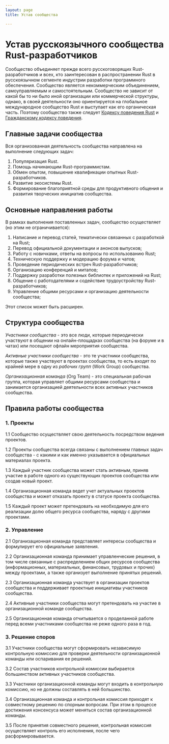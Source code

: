 ```yaml
---
layout: page
title: Устав сообщества

---
```


# Устав русскоязычного сообщества Rust-разработчиков

Сообщество объединяет прежде всего русскоговорящих Rust-разработчиков и всех, кто заинтересован в распространении Rust в русскоязычном сегменте индустрии разработки программного обеспечения. Сообщество является некоммерческим объединением, самоуправляемым и самостоятельным. Сообщество не зависит от какой бы то ни было иной организации или коммерческой структуры, однако, в своей деятельности оно ориентируется на глобальное международное сообщество Rust и выступает как его органическая часть. Поэтому сообщество также следует [Кодексу поведения Rust](https://www.rust-lang.org/policies/code-of-conduct) и [Гражданскому кодексу поведения](http://citizencodeofconduct.org/).

## Главные задачи сообщества

Вся организованная деятельность сообщества направлена на выполнение следующих задач:

1. Популяризация Rust.
2. Помощь начинающим Rust-программистам.
3. Обмен опытом, повышение квалификации опытных Rust-разработчиков.
4. Развитие экосистемы Rust.
5. Формирование благоприятной среды для продуктивного общения и развития творческих инициатив сообщества.

## Основные направления работы

В рамках выполнения поставленных задач, сообщество осуществляет (но этим не ограничивается):

1) Написание и перевод статей, тематически связанных с разработкой на Rust;
2) Перевод официальной документации и анонсов выпусков;
3) Работу с новичками, ответы на вопросы по использованию Rust;
4) Техническую поддержку и модерацию форума и чатов;
5) Проведение периодических встреч Rust-разработчиков;
6) Организацию конференций и митапов;
7) Поддержку разработки полезных библиотек и приложений на Rust;
8) Общение с работодателями и содействие трудоустройству Rust-разработчиков;
9) Управление общими ресурсами и организацию деятельности сообщества;

Этот список может быть расширен.

## Структура сообщества

*Участники сообщества* - это все люди, которые периодически участвуют в общении на онлайн-площадках сообщества (на форуме и в чатах) или посещают офлайн мероприятия сообщества.

*Активные участники сообщества* - это те участники сообщества, которые также участвуют в проектах сообщества, то есть входят по крайней мере в одну из *рабочих групп* (Work Group) сообщества.

*Организационная команда* (Org Team) - это специальная рабочая группа, которая управляет общими ресурсами сообщества и занимается организацией деятельности всех активных участников сообщества.

## Правила работы сообщества

### 1. Проекты

1.1 Сообщество осуществляет свою деятельность посредством ведения проектов.

1.2 Проекты сообщества всегда связаны с выполнением главных задач сообщества - с какими и как именно указывается в официальных материалах проекта.

1.3 Каждый участник сообщества может стать активным, приняв участие в работе одного из существующих проектов сообщества или создав новый проект.

1.4 Организационная команда ведет учет актуальных проектов сообщества и может отказать проекту в статусе проекта сообщества.

1.5 Каждый проект может претендовать на необходимую для его реализации долю общего ресурса сообщества, наряду с другими проектами.

### 2. Управление

2.1 Организационная команда представляет интересы сообщества и формулирует его официальные заявления.

2.2 Организационная команда принимает управленческие решения, в том числе связанные с распределением общих ресурсов сообщества (информационных, материальных, финансовых, трудовых и прочих) между проектами, а также организует выполнение принятых решений.

2.3 Организационная команда участвует в организации проектов сообщества и поддерживает проектные инициативы участников сообщества.

2.4 Активные участники сообщества могут претендовать на участие в организационной команде сообщества.

2.5 Организационная команда отчитывается о проделанной работе перед всеми участниками сообщества не реже одного раза в год.

### 3. Решение споров

3.1 Участники сообщества могут сформировать независимую контрольную комиссию для проверки деятельности организационной команды или оспаривания ее решений.

3.2 Состав участников контрольной комиссии выбирается большинством активных участников сообщества.

3.3 Участники организационной команды могут входить в контрольную комиссию, но не должны составлять в ней большинство.

3.4 Организационная команда и контрольная комиссия приходят к совместному решению по спорным вопросам. При этом в процессе достижения консенсуса может меняться состав организационной команды.

3.5 После принятия совместного решения, контрольная комиссия осуществляет контроль его исполнения, после чего расформировывается.
